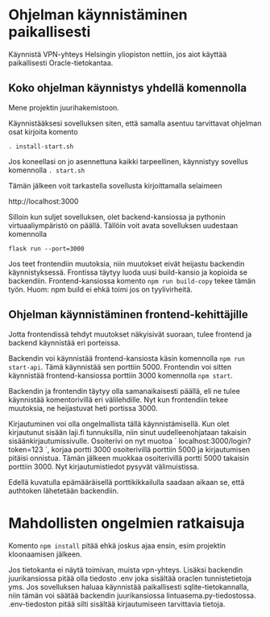 # Ohjelman käynnistäminen paikallisesti

Käynnistä VPN-yhteys Helsingin yliopiston nettiin, jos aiot käyttää paikallisesti Oracle-tietokantaa.  


## Koko ohjelman käynnistys yhdellä komennolla

Mene projektin juurihakemistoon.

Käynnistääksesi sovelluksen siten, että samalla asentuu tarvittavat ohjelman osat kirjoita komento

`. install-start.sh`

Jos koneellasi on jo asennettuna kaikki tarpeellinen, käynnistyy sovellus komennolla
`. start.sh`

Tämän jälkeen voit tarkastella sovellusta kirjoittamalla selaimeen

http://localhost:3000

Silloin kun suljet sovelluksen, olet backend-kansiossa ja pythonin virtuaaliympäristö on päällä. Tällöin voit avata sovelluksen uudestaan komennolla

`flask run --port=3000`

Jos teet frontendiin muutoksia, niin muutokset eivät heijastu backendin käynnistyksessä. Frontissa täytyy luoda uusi build-kansio ja kopioida se backendiin. Frontend-kansiossa komento `npm run build-copy` tekee tämän työn. Huom: npm build ei ehkä toimi jos on tyylivirheitä.



## Ohjelman käynnistäminen frontend-kehittäjille

Jotta frontendissä tehdyt muutokset näkyisivät suoraan, tulee frontend ja backend käynnistää eri porteissa. 

Backendin voi käynnistää frontend-kansiosta käsin komennolla
`npm run start-api`. Tämä käynnistää sen porttiin 5000. Frontendin voi sitten käynnistää frontend-kansiossa porttiin 3000 komennolla `npm start`.

Backendin ja frontendin täytyy olla samanaikaisesti päällä, eli ne tulee käynnistää komentorivillä eri välilehdille. Nyt kun frontendiin tekee muutoksia, ne heijastuvat heti portissa 3000.

Kirjautuminen voi olla ongelmallista tällä käynnistämisellä. Kun olet kirjautunut sisään laji.fi tunnuksilla, niin sinut uudelleenohjataan takaisin sisäänkirjautumissivulle. Osoiterivi on nyt muotoa ´ localhost:3000/login?token=123 ´, korjaa portti 3000 osoiterivillä porttiin 5000 ja kirjautumisen pitäisi onnistua. Tämän jälkeen muokkaa osoiterivillä portti 5000 takaisin porttiin 3000. Nyt kirjautumistiedot pysyvät välimuistissa.

Edellä kuvatulla epämääräisellä porttikikkailulla saadaan aikaan se, että authtoken lähetetään backendiin.


# Mahdollisten ongelmien ratkaisuja

Komento `npm install` pitää ehkä joskus ajaa ensin, esim projektin kloonaamisen jälkeen. 

Jos tietokanta ei näytä toimivan, muista vpn-yhteys. Lisäksi backendin juurikansiossa pitää olla tiedosto .env joka sisältää oraclen tunnistetietoja yms. Jos sovelluksen haluaa käynnistää paikallisesti sqlite-tietokannalla, niin tämän voi säätää backendin juurikansiossa lintuasema.py-tiedostossa. .env-tiedoston pitää silti sisältää kirjautumiseen tarvittavia tietoja.
